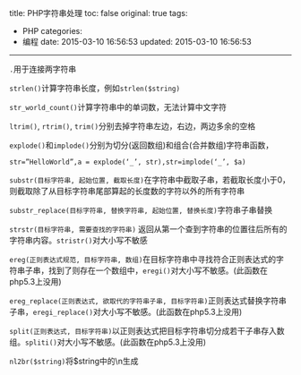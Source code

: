 title: PHP字符串处理
toc: false
original: true
tags:
  - PHP
categories:
  - 编程
date: 2015-03-10 16:56:53
updated: 2015-03-10 16:56:53
---
`.`用于连接两字符串

`strlen()`计算字符串长度，例如`strlen($string)`

`str_world_count()`计算字符串中的单词数，无法计算中文字符

`ltrim()`, `rtrim()`, `trim()`分别去掉字符串左边，右边，两边多余的空格

`explode()`和`implode()`分别为切分(返回数组)和组合(合并数组)字符串函数，

	str=”HelloWorld”,a = explode(‘_’, str),str=implode(‘_’, $a)

`substr(目标字符串, 起始位置, 截取长度)`在字符串中截取子串，若截取长度小于0，则截取除了从目标字符串尾部算起的长度数的字符以外的所有字符串

`substr_replace(目标字符串, 替换字符串, 起始位置, 替换长度)`字符串子串替换

`strstr(目标字符串, 需要查找的字符串)` 返回从第一个查到字符串的位置往后所有的字符串内容。`stristr()`对大小写不敏感

`ereg(正则表达式规范, 目标字符串, 数组)`在目标字符串中寻找符合正则表达式的字符串子串，找到了则存在一个数组中，`eregi()`对大小写不敏感。(此函数在php5.3上没用)

`ereg_replace(正则表达式, 欲取代的字符串子串, 目标字符串)`正则表达式替换字符串子串，`eregi_replace()`对大小写不敏感。(此函数在php5.3上没用)

`split(正则表达式, 目标字符串)`以正则表达式把目标字符串切分成若干子串存入数组。`spliti()`对大小写不敏感。(此函数在php5.3上没用)

`nl2br($string)`将$string中的\n生成

